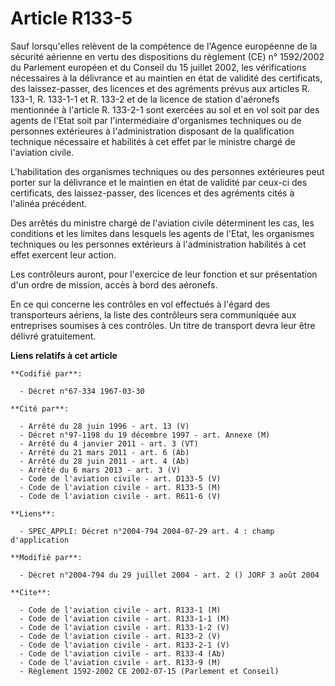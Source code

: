 # Article R133-5

Sauf lorsqu'elles relèvent de la compétence de l'Agence européenne de la sécurité aérienne en vertu des dispositions du
règlement (CE) n° 1592/2002 du Parlement européen et du Conseil du 15 juillet 2002, les vérifications nécessaires à la
délivrance et au maintien en état de validité des certificats, des laissez-passer, des licences et des agréments prévus aux
articles R. 133-1, R. 133-1-1 et R. 133-2 et de la licence de station d'aéronefs mentionnée à l'article R. 133-2-1 sont
exercées au sol et en vol soit par des agents de l'Etat soit par l'intermédiaire d'organismes techniques ou de personnes
extérieures à l'administration disposant de la qualification technique nécessaire et habilités à cet effet par le ministre
chargé de l'aviation civile.

L'habilitation des organismes techniques ou des personnes extérieures peut porter sur la délivrance et le maintien en état de
validité par ceux-ci des certificats, des laissez-passer, des licences et des agréments cités à l'alinéa précédent.

Des arrêtés du ministre chargé de l'aviation civile déterminent les cas, les conditions et les limites dans lesquels les
agents de l'Etat, les organismes techniques ou les personnes extérieurs à l'administration habilités à cet effet exercent
leur action.

Les contrôleurs auront, pour l'exercice de leur fonction et sur présentation d'un ordre de mission, accès à bord des
aéronefs.

En ce qui concerne les contrôles en vol effectués à l'égard des transporteurs aériens, la liste des contrôleurs sera
communiquée aux entreprises soumises à ces contrôles. Un titre de transport devra leur être délivré gratuitement.

**Liens relatifs à cet article**

	**Codifié par**:

	  - Décret n°67-334 1967-03-30

	**Cité par**:

	  - Arrêté du 28 juin 1996 - art. 13 (V)
	  - Décret n°97-1198 du 19 décembre 1997 - art. Annexe (M)
	  - Arrêté du 4 janvier 2011 - art. 3 (VT)
	  - Arrêté du 21 mars 2011 - art. 6 (Ab)
	  - Arrêté du 28 juin 2011 - art. 4 (Ab)
	  - Arrêté du 6 mars 2013 - art. 3 (V)
	  - Code de l'aviation civile - art. D133-5 (V)
	  - Code de l'aviation civile - art. R133-5 (M)
	  - Code de l'aviation civile - art. R611-6 (V)

	**Liens**:

	  - SPEC_APPLI: Décret n°2004-794 2004-07-29 art. 4 : champ d'application

	**Modifié par**:

	  - Décret n°2004-794 du 29 juillet 2004 - art. 2 () JORF 3 août 2004

	**Cite**:

	  - Code de l'aviation civile - art. R133-1 (M)
	  - Code de l'aviation civile - art. R133-1-1 (M)
	  - Code de l'aviation civile - art. R133-1-2 (V)
	  - Code de l'aviation civile - art. R133-2 (V)
	  - Code de l'aviation civile - art. R133-2-1 (V)
	  - Code de l'aviation civile - art. R133-4 (Ab)
	  - Code de l'aviation civile - art. R133-9 (M)
	  - Règlement 1592-2002 CE 2002-07-15 (Parlement et Conseil)
